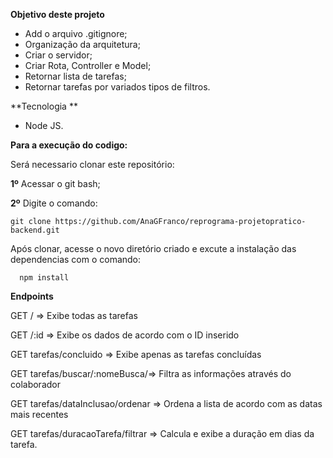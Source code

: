 **Objetivo deste projeto**

- Add o arquivo .gitignore;
- Organização da arquitetura;
- Criar o servidor;
- Criar Rota, Controller e Model;
- Retornar lista de tarefas;
- Retornar tarefas por variados tipos de filtros.

**Tecnologia **
- Node JS.

**Para a execução do codigo:**

Será necessario clonar este repositório:  
  
 **1º** Acessar o git bash;  
  
 **2º** Digite o comando:  
   
` git clone https://github.com/AnaGFranco/reprograma-projetopratico-backend.git   `

Após clonar, acesse o novo diretório criado e excute a instalação das dependencias com o comando:
  
`   npm install      `

**Endpoints**

GET / => Exibe todas as tarefas

GET /:id => Exibe os dados de acordo com o ID inserido

GET tarefas/concluido => Exibe apenas as tarefas concluídas

GET tarefas/buscar/:nomeBusca/=> Filtra as informações através do colaborador

GET tarefas/dataInclusao/ordenar => Ordena a lista de acordo com as datas mais recentes

GET tarefas/duracaoTarefa/filtrar => Calcula e exibe a duração em dias da tarefa.
